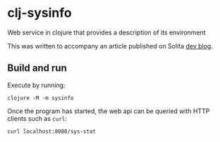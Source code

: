 # clj-sysinfo
Web service in clojure that provides a description of its environment

This was written to accompany an article published on Solita
[dev blog](https://dev.solita.fi/2022/03/18/running-clojure-on-constrained-memory.html).

## Build and run

Execute by running:

    clojure -M -m sysinfo

Once the program has started, the web api can be queried with HTTP
clients such as `curl`:

    curl localhost:8080/sys-stat

